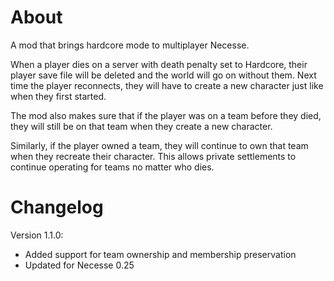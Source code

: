 # About

A mod that brings hardcore mode to multiplayer Necesse.

When a player dies on a server with death penalty set to Hardcore, their player save file will be deleted and the world will go on without them. Next time the player reconnects, they will have to create a new character just like when they first started.

The mod also makes sure that if the player was on a team before they died, they will still be on that team when they create a new character.

Similarly, if the player owned a team, they will continue to own that team when they recreate their character. This allows private settlements to continue operating for teams no matter who dies.

# Changelog

Version 1.1.0:
- Added support for team ownership and membership preservation
- Updated for Necesse 0.25
